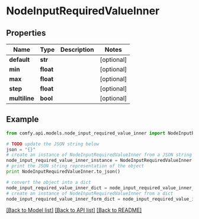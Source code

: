 # NodeInputRequiredValueInner


## Properties

Name | Type | Description | Notes
------------ | ------------- | ------------- | -------------
**default** | **str** |  | [optional] 
**min** | **float** |  | [optional] 
**max** | **float** |  | [optional] 
**step** | **float** |  | [optional] 
**multiline** | **bool** |  | [optional] 

## Example

```python
from comfy.api.models.node_input_required_value_inner import NodeInputRequiredValueInner

# TODO update the JSON string below
json = "{}"
# create an instance of NodeInputRequiredValueInner from a JSON string
node_input_required_value_inner_instance = NodeInputRequiredValueInner.from_json(json)
# print the JSON string representation of the object
print NodeInputRequiredValueInner.to_json()

# convert the object into a dict
node_input_required_value_inner_dict = node_input_required_value_inner_instance.to_dict()
# create an instance of NodeInputRequiredValueInner from a dict
node_input_required_value_inner_form_dict = node_input_required_value_inner.from_dict(node_input_required_value_inner_dict)
```
[[Back to Model list]](../README.md#documentation-for-models) [[Back to API list]](../README.md#documentation-for-api-endpoints) [[Back to README]](../README.md)


